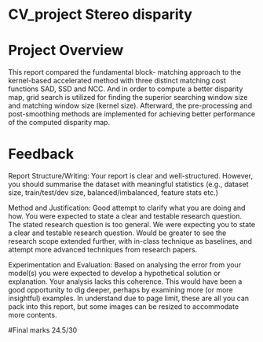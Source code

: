 # CV_project Stereo disparity


# Project Overview
This report compared the fundamental block- matching approach to the kernel-based accelerated method with three distinct matching cost functions SAD, SSD and NCC. And in order to compute a better disparity map, grid search is utilized for finding the superior searching window size and matching window size (kernel size). Afterward, the pre-processing and post-smoothing methods are implemented for achieving better performance of the computed disparity map.


# Feedback
Report Structure/Writing: 
Your report is clear and well-structured. 
However, you should summarise the dataset with meaningful statistics (e.g., dataset size, train/test/dev size, balanced/imbalanced, feature stats etc.)


Method and Justification:
Good attempt to clarify what you are doing and how.
You were expected to state a clear and testable research question. The stated research question is too general. We were expecting you to state a clear and testable research question.
Would be greater to see the research scope extended further, with in-class technique as baselines, and attempt more advanced techniques from research papers.


Experimentation and Evaluation:
Based on analysing the error from your model(s) you were expected to develop a hypothetical solution or explanation. Your analysis lacks this coherence.
This would have been a good opportunity to dig deeper, perhaps by examining more (or more insightful) examples.
In understand due to page limit, these are all you can pack into this report, but some images can be resized to accommodate more contents.

#Final marks
24.5/30
